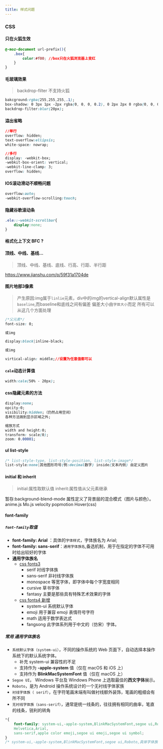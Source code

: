 ```yaml
---
title: 样式问题
---
```

### CSS
#### 只在火狐生效
```css
@-moz-document url-prefix(){
    .box{
        color:#f00; //box只在火狐浏览器上变红
    }
}
```

#### 毛玻璃效果
> backdrop-filter 不支持火狐

```css
bakcground:rgba(255,255,255,.1);
box-shadow: 0 3px 1px -2px rgba(0, 0, 0, 0.2), 0 2px 2px 0 rgba(0, 0, 0, 0.14), 0 1px 5px 0 rgba(0, 0, 0, 0.12);
backdrop-filter:blur(20px);
```
#### 溢出省略
```css
//单行
overflow: hidden;
text-overflow:ellipsis;
white-space: nowrap;

//多行
display: -webkit-box;
-webkit-box-orient: vertical;
-webkit-line-clamp: 3;
overflow: hidden;
```
#### IOS滚动滑动不顺畅问题
```css
overflow:auto;
-webkit-overflow-scrolling:touch;
```
#### 隐藏谷歌滚动条
```css
.ele::-webkit-scrollbar{
    display:none;
}
```
####  格式化上下文 BFC ?
#### 顶线、中线、基线...
> 顶线、中线、基线、底线、行高、行距、半行距 

https://www.jianshu.com/p/59f31a1704de
#### 图片地部3像素 
> 产生原因:img属于`linlie`元素，div中的img的vertical-align默认属性是`baseline`,而baseline和底线之间有偏差
> 偏差大小由`字体大小`而定
> 所有可以从这几个方面处理
```css
/*父元素*/
font-size: 0;

或img

display:block|inline-black;

或img

virtical-align: middle;//设置为任意值都可以
```
#### `cale`动态计算值
```css
width:cale(50% - 20px);
```
#### css隐藏元素的方法 
```css
display:none;
opcity:0;
visibility:hidden;（仍然占用空间）
各种方法搞到显示区域之外;

缩放方式
width and height:0;
transform: scale(0);
zoom: 0.00001;
```

#### ul list-style
```css
/* list-style-type, list-style-position, list-style-image*/
list-style:none|其他图形符号(例:decimal数字) inside(文本内侧) 自定义图片
```
#### initial 和 inherit
> initial:属性取默认值
> inherit:属性值从父元素继承

暂存:background-blend-mode 属性定义了背景层的混合模式（图片与颜色）。
    anime.js Mo.js velocity popmotion Hover(css)
    
#### font-family

##### `font-family`取值
- **font-family: Arial** ：具体的`字体样式`，字体族名为 Arial;
- **font-family: sans-serif**：`通用字体族名`,备选机制，用于在指定的字体不可用时给出较好的字体
- **通用字体族名**
    - [css fonts3](https://www.w3.org/TR/2018/REC-css-fonts-3-20180920/#generic-font-families)
        - serif 衬线字体族
        - sans-serif 非衬线字体族
        - monospace 等宽字体，即字体中每个字宽度相同
        - cursive 草书字体
        - fantasy 主要是那些具有特殊艺术效果的字体 	
    - [css fonts4 新增](https://www.w3.org/TR/css-fonts-4/#generic-font-families)
        - system-ui 系统默认字体
        - emoji 用于兼容 emoji 表情符号字符
        - math 适用于数学表达式
        - fangsong 此字体系列用于中文的（仿宋）字体。

##### 常用 通用字体族名

- `系统默认字体（system-ui）`，不同的操作系统的 Web 页面下，自动选择本操作系统下的默认系统字体。
	- 补充 system-ui 兼容性的不足 
	- 支持作为 **-apple-system** 值（仅在 macOS 和 iOS 上）
	- 支持作为 **BlinkMacSystemFont** 值（仅在 macOS 上） 	
- `Segoe UI`， Windows 平台及 Windows Phone 上选取最佳的**西文字体**展示。
- `Roboto`，是为 Android 操作系统设计的一个无衬线字体家族
- `衬线字体族（ serif）`，在字符笔画末端有叫做衬线额外装饰，笔画的粗细会有所不同
- `无衬线字体族（sans-serif）`，通常是统一线条的，往往拥有相同的曲率，笔直的线条，锐利的转角

```css
*{
	font-family: system-ui,-apple-system,BlinkMacSystemFont,segoe ui,Roboto,
    Helvetica,Arial,
    sans-serif,apple color emoji,segoe ui emoji,segoe ui symbol;
}
/* system-ui,-apple-system,BlinkMacSystemFont,segoe ui,Roboto,具体字体族,sans-serif,可有可无随意;*/
```
